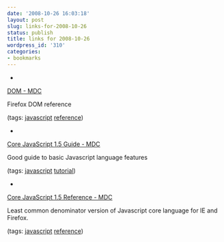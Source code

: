 ```yaml
---
date: '2008-10-26 16:03:18'
layout: post
slug: links-for-2008-10-26
status: publish
title: links for 2008-10-26
wordpress_id: '310'
categories:
- bookmarks
---
```


  * 
                

[DOM - MDC](https://developer.mozilla.org/En/DOM)


                

Firefox DOM reference


                

(tags: [javascript](http://delicious.com/eob/javascript) [reference](http://delicious.com/eob/reference))


            
  * 
                

[Core JavaScript 1.5 Guide - MDC](https://developer.mozilla.org/En/Core_JavaScript_1.5_Guide)


                

Good guide to basic Javascript language features


                

(tags: [javascript](http://delicious.com/eob/javascript) [tutorial](http://delicious.com/eob/tutorial))


            
  * 
                

[Core JavaScript 1.5 Reference - MDC](https://developer.mozilla.org/En/Core_JavaScript_1.5_Reference)


                

Least common denominator version of Javascript core language for IE and Firefox.


                

(tags: [javascript](http://delicious.com/eob/javascript) [reference](http://delicious.com/eob/reference))


            

